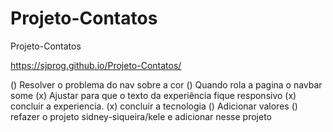 # Projeto-Contatos


 Projeto-Contatos
 
 https://sjprog.github.io/Projeto-Contatos/

 () Resolver o problema do nav sobre a cor
 () Quando rola a pagina o navbar some
 (x) Ajustar para que o texto da experiência fique responsivo
 (x) concluir a experiencia.
 (x) concluir a tecnologia
 () Adicionar valores
 () refazer o projeto sidney-siqueira/kele e adicionar nesse projeto
